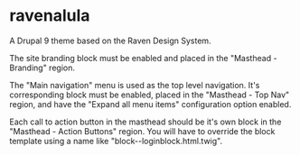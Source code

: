 # ravenalula
A Drupal 9 theme based on the Raven Design System.

The site branding block must be enabled and placed in the "Masthead - Branding" region.

The "Main navigation" menu is used as the top level navigation. It's corresponding block must be enabled, placed in the "Masthead - Top Nav"
region, and have the "Expand all menu items" configuration option enabled.

Each call to action button in the masthead should be it's own block in the "Masthead - Action Buttons" region.
You will have to override the block template using a name like "block--loginblock.html.twig". 